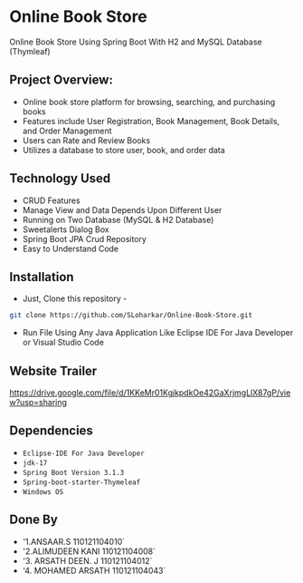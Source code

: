 # Online Book Store
Online Book Store Using Spring Boot With H2 and MySQL Database (Thymleaf)


## Project Overview:
- Online book store platform for browsing, searching, and purchasing books
- Features include User Registration, Book Management, Book Details, and Order Management
- Users can Rate and Review Books
- Utilizes a database to store user, book, and order data


## Technology Used
- CRUD Features
- Manage View and Data Depends Upon Different User 
- Running on Two Database (MySQL & H2 Database)
- Sweetalerts Dialog Box
- Spring Boot JPA Crud Repository
- Easy to Understand Code
 

## Installation
- Just, Clone this repository - 
````bash 
git clone https://github.com/SLoharkar/Online-Book-Store.git
````
- Run File Using Any Java Application Like Eclipse IDE For Java Developer or Visual Studio Code


## Website Trailer

https://drive.google.com/file/d/1KKeMr01KgjkpdkOe42GaXrjmgLlX87gP/view?usp=sharing

## Dependencies
- `Eclipse-IDE For Java Developer`
- `jdk-17`
- `Spring Boot Version 3.1.3`
- `Spring-boot-starter-Thymeleaf`
- `Windows OS`

## Done By
- '1.ANSAAR.S 110121104010`
- '2.ALIMUDEEN KANI 110121104008`
- '3. ARSATH DEEN. J 110121104012`
- '4. MOHAMED ARSATH 110121104043`
